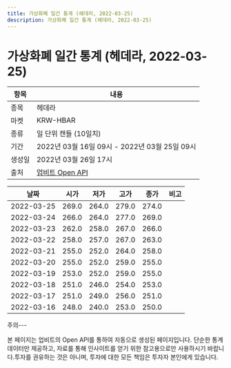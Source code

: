 ```yaml
---
title: 가상화폐 일간 통계 (헤데라, 2022-03-25)
description: 가상화폐 일간 통계 (헤데라, 2022-03-25)
---
```


가상화폐 일간 통계 (헤데라, 2022-03-25)
===

|항목|내용|
|--|--|
|종목|헤데라|
|마켓|KRW-HBAR|
|종류|일 단위 캔들 (10일치)|
|기간|2022년 03월 16일 09시 - 2022년 03월 25일 09시|
|생성일|2022년 03월 26일 17시|
|출처|[업비트 Open API](https://docs.upbit.com)|


|날짜|시가|저가|고가|종가|비고|
|--|--|--|--|--|--|
|2022-03-25|269.0|264.0|279.0|274.0|    |
|2022-03-24|266.0|264.0|277.0|269.0|    |
|2022-03-23|262.0|258.0|267.0|266.0|    |
|2022-03-22|258.0|257.0|267.0|263.0|    |
|2022-03-21|255.0|252.0|264.0|258.0|    |
|2022-03-20|255.0|252.0|259.0|255.0|    |
|2022-03-19|253.0|252.0|259.0|255.0|    |
|2022-03-18|251.0|246.0|254.0|253.0|    |
|2022-03-17|251.0|249.0|256.0|251.0|    |
|2022-03-16|248.0|240.0|253.0|250.0|    |


주의---

본 페이지는 업비트의 Open API를 통하여 자동으로 생성된 페이지입니다. 단순한 통계 데이터만 제공하고, 자료를 통해 인사이트를 얻기 위한 참고용으로만 사용하시기 바랍니다.투자를 권유하는 것은 아니며, 투자에 대한 모든 책임은 투자자 본인에게 있습니다.
